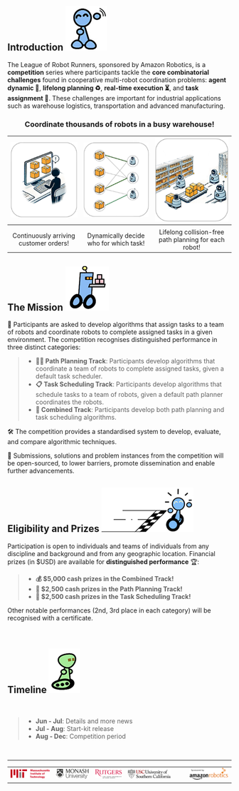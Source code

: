 ## Introduction ![r8](./external_page_resource/robots/r8_s.jpg)

The League of Robot Runners, sponsored by Amazon Robotics, is a **competition** series where participants tackle the **core combinatorial challenges** found in cooperative multi-robot coordination problems: **agent dynamic 🤖**, **lifelong planning ♻️**, **real-time execution ⏳**, and **task assignment 🎯**. These challenges are important for industrial applications such as warehouse logistics, transportation and advanced manufacturing. 

<div style="width:100%;text-align:center">
<h3>Coordinate thousands of robots in a busy warehouse!</h3>
</div>


| ![demo](./external_page_resource/images/task_and_robots_1.png) | ![demo](./external_page_resource/images/task_and_robots_2.png)   | ![demo](./external_page_resource/images/task_and_robots_3.png)  |
|:---:|:---:|:---:|
|     |     |     |
| Continuously arriving customer orders! | Dynamically decide who for which task! |  Lifelong collision-free path planning for each robot! |


## The Mission ![r1](./external_page_resource/robots/r1_s.png)
<!-- What we ask you to do, what you get if you do well, what are the important dates -->

🚀 Participants are asked to develop algorithms that assign tasks to a team of robots and coordinate robots to complete assigned tasks in a given environment. The competition recognises distinguished performance in three distinct categories:

<!-- | ![demo](./external_page_resource/images/tracks_1.png) | ![demo](./external_page_resource/images/tracks_2.png)   | ![demo](./external_page_resource/images/tracks_3.png)  |
|---|---|---|
|   |   |   | -->

> - **🏇🏼 Path Planning Track**: Participants develop algorithms that coordinate a team of robots to complete assigned tasks, given a default task scheduler.
> - **📋 Task Scheduling Track**: Participants develop algorithms that schedule tasks to a team of robots, given a default path planner coordinates the robots.
> - **🏁 Combined Track**: Participants develop both path planning and task scheduling algorithms.


🛠️ The competition provides a standardised system to develop, evaluate, and compare algorithmic techniques. 

📂 Submissions, solutions and problem instances from the competition will be open-sourced, to lower barriers, promote dissemination and enable further advancements.

## Eligibility and Prizes ![r2](./external_page_resource/robots/robot_racewinner_s.png)

Participation is open to individuals and teams of individuals from any discipline and background and from any geographic location. Financial prizes (in $USD) are available for **distinguished performance** 🏆:

> - **💰 $5,000 cash prizes in the Combined Track!**
> - **💸 $2,500 cash prizes in the Path Planning Track!**
> - **💸 $2,500 cash prizes in the Task Scheduling Track!**

Other notable performances (2nd, 3rd place in each category) will be recognised with a certificate.

<br/>

## Timeline ![r7](./external_page_resource/robots/r5_s.png)
<br/>

> - **Jun - Jul**: Details and more news
> - **Jul - Aug**: Start-kit release
> - **Aug - Dec**: Competition period

<br/>

---

|     |     |     |     |     |     |     |
|:---:|:---:|:---:|:---:|:---:|:---:|:---:|
|![](./external_page_resource/logos/mit_logo.png) | ![](./external_page_resource/logos/monash_logo.png) | ![](./external_page_resource/logos/rutgers_logo.png) | ![](./external_page_resource/logos/usc_logo.png) |  |   | ![](./external_page_resource/logos/amazon_robotics_logo.png)|
